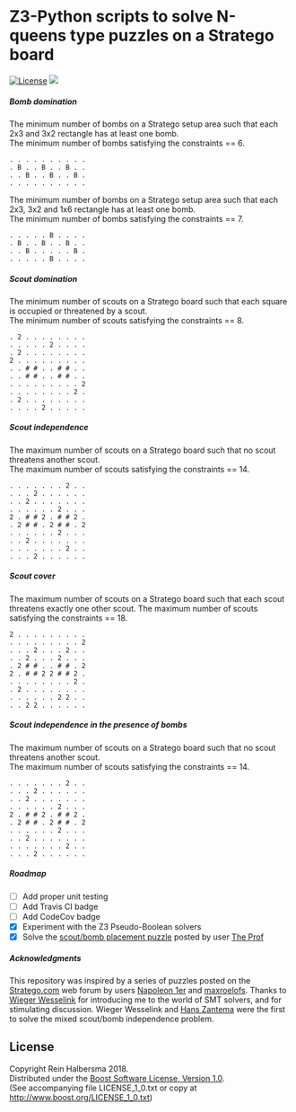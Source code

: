 Z3-Python scripts to solve N-queens type puzzles on a Stratego board
====================================================================

[![License](https://img.shields.io/badge/license-Boost-blue.svg)](https://opensource.org/licenses/BSL-1.0)
[![](https://tokei.rs/b1/github/rhalbersma/zed)](https://github.com/rhalbersma/zed)

##### Bomb domination

The minimum number of bombs on a Stratego setup area such that each 2x3 and 3x2 rectangle has at least one bomb.   
The minimum number of bombs satisfying the constraints == 6.   

    . . . . . . . . . .
    . B . . B . . B . .
    . . B . . B . . B .
    . . . . . . . . . .

The minimum number of bombs on a Stratego setup area such that each 2x3, 3x2 and 1x6 rectangle has at least one bomb.   
The minimum number of bombs satisfying the constraints == 7.   

    . . . . . B . . . .
    . B . . B . . B . .
    . . B . . . . . B .
    . . . . . B . . . .

##### Scout domination

The minimum number of scouts on a Stratego board such that each square is occupied or threatened by a scout.   
The minimum number of scouts satisfying the constraints == 8.   

    . 2 . . . . . . . .
    . . . . . 2 . . . .
    . 2 . . . . . . . .
    2 . . . . . . . . .
    . . # # . . # # . .
    . . # # . . # # . .
    . . . . . . . . . 2
    . . . . . . . . 2 .
    . 2 . . . . . . . .
    . . . . 2 . . . . .

##### Scout independence

The maximum number of scouts on a Stratego board such that no scout threatens another scout.   
The maximum number of scouts satisfying the constraints == 14.   

    . . . . . . . 2 . .
    . . . 2 . . . . . .
    . . 2 . . . . . . .
    . . . . . . 2 . . .
    2 . # # 2 . # # 2 .
    . 2 # # . 2 # # . 2
    . . . . . . 2 . . .
    . . 2 . . . . . . .
    . . . . . . . 2 . .
    . . . 2 . . . . . .

##### Scout cover

The maximum number of scouts on a Stratego board such that each scout threatens exactly one other scout.
The maximum number of scouts satisfying the constraints == 18.

    2 . . . . . . . . .
    . . . . . . . . . 2
    . . . 2 . . . 2 . .
    . . 2 . . . 2 . . .
    . 2 # # . . # # . 2
    2 . # # 2 2 # # 2 .
    . . . . . . . . 2 .
    . 2 . . . . . . . .
    . . . . . . 2 2 . .
    . . 2 2 . . . . . .

##### Scout independence in the presence of bombs

The maximum number of scouts on a Stratego board such that no scout threatens another scout.   
The maximum number of scouts satisfying the constraints == 14.   

    . . . . . . . 2 . .
    . . . 2 . . . . . .
    . . 2 . . . . . . .
    . . . . . . 2 . . .
    2 . # # 2 . # # 2 .
    . 2 # # . 2 # # . 2
    . . . . . . 2 . . .
    . . 2 . . . . . . .
    . . . . . . . 2 . .
    . . . 2 . . . . . .

##### Roadmap

- [ ] Add proper unit testing
- [ ] Add Travis CI badge
- [ ] Add CodeCov badge
- [x] Experiment with the Z3 Pseudo-Boolean solvers
- [x] Solve the [scout/bomb placement puzzle](http://forum.stratego.com/topic/1134-stratego-quizz-and-training-forum/?p=11671) posted by user [The Prof](http://forum.stratego.com/user/572-the-prof/)

##### Acknowledgments

This repository was inspired by a series of puzzles posted on the [Stratego.com](http://forum.stratego.com/topic/1134-stratego-quizz-and-training-forum/) web forum by users [Napoleon 1er](http://forum.stratego.com/user/791-napoleon-1er/) and [maxroelofs](http://forum.stratego.com/user/489-maxroelofs/). Thanks to [Wieger Wesselink](http://www.win.tue.nl/~wieger/) for introducing me to the world of SMT solvers, and for stimulating discussion. Wieger Wesselink and [Hans Zantema](https://www.win.tue.nl/~hzantema/) were the first to solve the mixed scout/bomb independence problem.

License
-------

Copyright Rein Halbersma 2018.  
Distributed under the [Boost Software License, Version 1.0](http://www.boost.org/users/license.html).  
(See accompanying file LICENSE_1_0.txt or copy at http://www.boost.org/LICENSE_1_0.txt)

